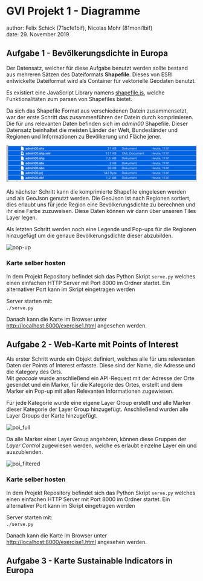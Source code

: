 # GVI Projekt 1 - Diagramme
author: Felix Schick (71scfe1bif), Nicolas Mohr (81moni1bif)  
date: 29. November 2019

## Aufgabe 1 - Bevölkerungsdichte in Europa

Der Datensatz, welcher für diese Aufgabe benutzt werden sollte bestand aus mehreren Sätzen des Dateiformats **Shapefile**. Dieses von ESRI entwickelte Dateiformat wird als Container für vektorielle Geodaten benutzt.

Es existiert eine JavaScript Library namens [shapefile.js](https://github.com/calvinmetcalf/shapefile-js), welche Funktionalitäten zum parsen von Shapefiles bietet.

Da sich das Shapefile Format aus verschiedenen Datein zusammensetzt, war der erste Schritt das zusammenführen der Datein durch komprimieren. Die für uns relevanten Daten befinden sich im *admin00* Shapefile. Dieser Datensatz beinhaltet die meisten Länder der Welt, Bundesländer und Regionen und Informationen zu Bevölkerung und Fläche jener.

![shapefiles](documentation/pics/admin_files.png)

Als nächster Schritt kann die komprimierte Shapefile eingelesen werden und als GeoJson genutzt werden. Die GeoJson ist nach Regionen sortiert, dies erlaubt uns für jede Region eine Bevölkerungsdichte zu berechnen und ihr eine Farbe zuzuweisen.
Diese Daten können wir dann über unseren Tiles Layer legen.  

Als letzten Schritt werden noch eine Legende und Pop-ups für die Regionen hinzugefügt um die genaue Bevölkerungsdichte dieser abzubilden. 

![pop-up](documentation/pics/europe_pup.png)

### Karte selber hosten

In dem Projekt Repository befindet sich das Python Skript ```serve.py``` welches einen einfachen HTTP Server mit Port 8000 im Ordner startet. Ein alternativer Port kann im Skript eingetragen werden

Server starten mit:  
```./serve.py```

Danach kann die Karte im Browser unter [http://localhost:8000/exercise1.html](http://localhost:8000/exercise1.html) angesehen werden.

## Aufgabe 2 - Web-Karte mit Points of Interest 

Als erster Schritt wurde ein Objekt definiert, welches alle für uns relevanten Daten der Points of Interest erfasste. Diese sind der Name, die Adresse und die Kategory des Orts.  
Mit *geocode* wurde anschließend ein API-Request mit der Adresse der Orte gesendet und ein Marker, für die Kategorie des Ortes, erstellt und dem Marker ein Pop-up mit allen Relevanten Informationen zugewiesen.  

Für jede Kategorie wurde eine eigene Layer Group erstellt und alle Marker dieser Kategorie der Layer Group hinzugefügt.
Anschließend wurden alle Layer Groups der Karte hinzugefügt.

![poi_full](documentation/pics/poi_full.png)

Da alle Marker einer Layer Group angehören, können diese Gruppen der *Layer Control* zugewiesen werden, welche es erlaubt einzelne Layer ein und auszublenden.

![poi_filtered](documentation/pics/poi_filtered.png)

### Karte selber hosten

In dem Projekt Repository befindet sich das Python Skript ```serve.py``` welches einen einfachen HTTP Server mit Port 8000 im Ordner startet. Ein alternativer Port kann im Skript eingetragen werden

Server starten mit:  
```./serve.py```

Danach kann die Karte im Browser unter [http://localhost:8000/exercise1.html](http://localhost:8000/exercise2.html) angesehen werden.




## Aufgabe 3 - Karte Sustainable Indicators in Europa